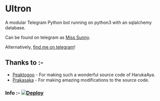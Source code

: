 # Ultron
A modular Telegram Python bot running on python3 with an sqlalchemy database.

Can be found on telegram as [Miss Sunny](https://t.me/supervillan_bot).

Alternatively, [find me on telegram](https://t.me/anonyCrew)!

## Thanks to :-

* [Peaktogoo](https://github.com/peaktogoo) - For making such a wonderful source code of HarukaAya.
* [Prakasaka](https://github.com/Prakasaka) - For making amazing modifications to the source code.

### Info :- [![Deploy](https://www.herokucdn.com/deploy/button.svg)](https://heroku.com/deploy?template=https://github.com/noobanon/ultron)

